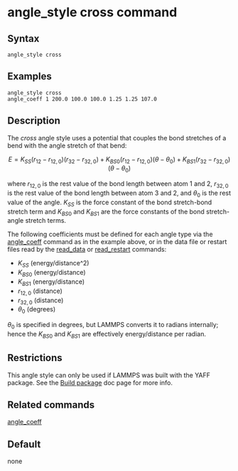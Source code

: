 # angle_style cross command

## Syntax

``` LAMMPS
angle_style cross
```

## Examples

``` LAMMPS
angle_style cross
angle_coeff 1 200.0 100.0 100.0 1.25 1.25 107.0
```

## Description

The *cross* angle style uses a potential that couples the bond stretches
of a bend with the angle stretch of that bend:

$$E = K_{SS} \left(r_{12}-r_{12,0}\right)\left(r_{32}-r_{32,0}\right) + K_{BS0}\left(r_{12}-r_{12,0}\right)\left(\theta-\theta_0\right) + K_{BS1}\left(r_{32}-r_{32,0}\right)\left(\theta-\theta_0\right)$$

where $r_{12,0}$ is the rest value of the bond length between atom 1 and
2, $r_{32,0}$ is the rest value of the bond length between atom 3 and 2,
and $\theta_0$ is the rest value of the angle. $K_{SS}$ is the force
constant of the bond stretch-bond stretch term and $K_{BS0}$ and
$K_{BS1}$ are the force constants of the bond stretch-angle stretch
terms.

The following coefficients must be defined for each angle type via the
[angle_coeff](angle_coeff) command as in the example above, or in the
data file or restart files read by the [read_data](read_data) or
[read_restart](read_restart) commands:

-   $K_{SS}$ (energy/distance\^2)
-   $K_{BS0}$ (energy/distance)
-   $K_{BS1}$ (energy/distance)
-   $r_{12,0}$ (distance)
-   $r_{32,0}$ (distance)
-   $\theta_0$ (degrees)

$\theta_0$ is specified in degrees, but LAMMPS converts it to radians
internally; hence the $K_{BS0}$ and $K_{BS1}$ are effectively
energy/distance per radian.

## Restrictions

This angle style can only be used if LAMMPS was built with the YAFF
package. See the [Build package](Build_package) doc page for more info.

## Related commands

[angle_coeff](angle_coeff)

## Default

none
